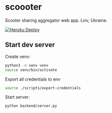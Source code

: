 # scoooter
Scooter sharing aggregator web app. Lviv, Ukraine.

[![Heroku Deploy](https://github.com/gebeto/scoooter/actions/workflows/heroku.yml/badge.svg)](https://github.com/gebeto/scoooter/actions/workflows/heroku.yml)


## Start dev server

Create venv:
```sh
python3 -m venv venv
source venv/bin/activate
```

Export all credentials to env
```sh
source ./scripts/export-credentials
```

Start server:
```sh
python backend/server.py
```
